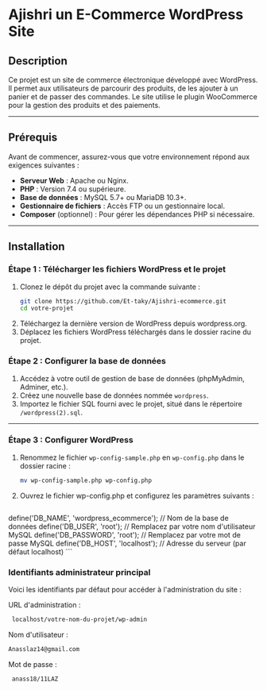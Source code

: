 # Ajishri un E-Commerce WordPress Site

## Description
Ce projet est un site de commerce électronique développé avec WordPress. Il permet aux utilisateurs de parcourir des produits, de les ajouter à un panier et de passer des commandes. Le site utilise le plugin WooCommerce pour la gestion des produits et des paiements.

---

## Prérequis
Avant de commencer, assurez-vous que votre environnement répond aux exigences suivantes :

- **Serveur Web** : Apache ou Nginx.
- **PHP** : Version 7.4 ou supérieure.
- **Base de données** : MySQL 5.7+ ou MariaDB 10.3+.
- **Gestionnaire de fichiers** : Accès FTP ou un gestionnaire local.
- **Composer** (optionnel) : Pour gérer les dépendances PHP si nécessaire.

---

## Installation

### Étape 1 : Télécharger les fichiers WordPress et le projet
1. Clonez le dépôt du projet avec la commande suivante :
   ```bash
   git clone https://github.com/Et-taky/Ajishri-ecommerce.git
   cd votre-projet
2. Téléchargez la dernière version de WordPress depuis wordpress.org.
3. Déplacez les fichiers WordPress téléchargés dans le dossier racine du projet.

### Étape 2 : Configurer la base de données
1. Accédez à votre outil de gestion de base de données (phpMyAdmin, Adminer, etc.).
2. Créez une nouvelle base de données nommée `wordpress`.
3. Importez le fichier SQL fourni avec le projet, situé dans le répertoire `/wordpress(2).sql`.

---

### Étape 3 : Configurer WordPress
1. Renommez le fichier `wp-config-sample.php` en `wp-config.php` dans le dossier racine :
   ```bash
   mv wp-config-sample.php wp-config.php
   ```
2. Ouvrez le fichier wp-config.php et configurez les paramètres suivants :
   ```php
define('DB_NAME', 'wordpress_ecommerce'); // Nom de la base de données
define('DB_USER', 'root'); // Remplacez par votre nom d'utilisateur MySQL
define('DB_PASSWORD', 'root'); // Remplacez par votre mot de passe MySQL
define('DB_HOST', 'localhost'); // Adresse du serveur (par défaut localhost)
    ```
### Identifiants administrateur principal
Voici les identifiants par défaut pour accéder à l'administration du site :

URL d'administration :
```bash
 localhost/votre-nom-du-projet/wp-admin
 ```
Nom d'utilisateur : 
```bash
Anasslaz14@gmail.com
```
Mot de passe :
```bash
 anass18/11LAZ
```
